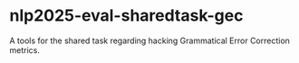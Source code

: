# nlp2025-eval-sharedtask-gec
A tools for the shared task regarding hacking Grammatical Error Correction metrics.
